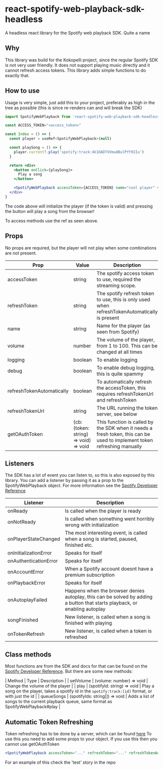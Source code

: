 # react-spotify-web-playback-sdk-headless

A headless react library for the Spotify web playback SDK. Quite a name

## Why

This library was build for the Kokopelli project, since the regular Spotify SDK is not very user friendly.
It does not support playing music directly and it cannot refresh access tokens.
This library adds simple functions to do exactly that.

## How to use

Usage is very simple, just add this to your project, preferably as high in the tree as possible (this is since re-renders can and will break the SDK)
```jsx
import SpotifyWebPlayback from 'react-spotify-web-playback-sdk-headless'

const ACCESS_TOKEN="<access_token>"

const Index = () => {
  const player = useRef<SpotifyWebPlayback>(null)

  const playSong = () => {
    player.current?.play('spotify:track:4k1OADTXVmuABulPYY9IIu')
  }

  return <div>
    <button onClick={playSong}>
      Play a song
    </button>

    <SpotifyWebPlayback accessToken={ACCESS_TOKEN} name="cool player" volume={50}>
  </div>
}
```
The code above will initialize the player (if the token is valid) and pressing the button will play a song from the browser!

To access methods use the ref as seen above.

## Props

No props are required, but the player will not play when some combinations are not present.

| Prop | Value | Description |
|------|-------|-------------|
| accessToken | string | The spotify access token to use, required the streaming scope. |
| refreshToken| string | The spotify refresh token to use, this is only used when refreshTokenAutomatically is present |
| name | string | Name for the player (as seen from Spotify) |
| volume | number | The volume of the player, from 1 to 100. This can be changed at all times |
| logging | boolean | To enable logging |
| debug | boolean | To enable debug logging, this is quite spammy |
| refreshTokenAutomatically | boolean | To automatically refresh the accessToken, this requires refreshTokenUrl and refreshToken|
| refreshTokenUrl | string | The URL running the token server, see below |
| getOAuthToken | (cb: (token: string) => void) => void | This function is called by the SDK when it needs a fresh token, this can be used to implement token refreshing manually |

## Listeners

The SDK has a lot of event you can listen to, so this is also exposed by this library.
You can add a listener by passing it as a prop to the SpotifyWebPlayback object.
For more information see the [Spotify Developer Reference](https://developer.spotify.com/documentation/web-playback-sdk/reference/)

| Listener | Description |
|----------|-------------|
| onReady | Is called when the player is ready |
| onNotReady | Is called when something went horribly wrong with initialization |
| onPlayerStateChanged | The most interesting event, is called when a song is started, paused, finished etc. |
| onInitializationError | Speaks for itself |
| onAuthenticationError | Speaks for itself |
| onAccountError | When a Spotify account doesnt have a premium subscription |
| onPlaybackError | Speaks for itself |
| onAutoplayFailed | Happens when the browser denies autoplay, this can be solved by adding a button that starts playback, or enabling autoplay |
| songFinished | New listener, is called when a song is finished with playing |
| onTokenRefresh | New listener, is called when a token is refreshed |

## Class methods

Most functions are from the SDK and docs for that can be found on the [Spotify Developer Reference](https://developer.spotify.com/documentation/web-playback-sdk/reference/).
But there are some new methods:

| Method | Type | Description |
| setVolume | (volume: number) => void | Change the volume of the player |
| play | (spotifyId: string) => void | Play a song on the player, takes a spotify id in the `spotify:track:[id]` format, or with just the id |
| queueSongs | (spotifyIds: string[]) => void | Adds a list of songs to the current playback queue, same format as SpotifyWebPlayback#play  |


## Automatic Token Refreshing

Token refreshing has to be done by a server, which can be found [here](https://github.com/KokopelliMusic/spotify_auth_api)
To use this you need to add some props to your object. If you use this then you cannot use getOAuthToken
```jsx
<SpotifyWebPlayback accessToken="..." refreshToken="..." refreshTokenAutomatically refreshTokenUrl="<url_to_server>/spotify/auth/refresh" />
```
For an example of this check the 'test' story in the repo